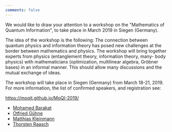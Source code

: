 ```yaml
---
comments: false
---
```


We would like to draw your attention to a workshop on the "Mathematics
of Quantum Information", to take place in March 2019 in Siegen
(Germany).

The idea of the workshop is the following: The connection between
quantum physics and information theory has posed new challenges at the
border between mathematics and physics. The workshop will bring
together experts from physics (entanglement theory, information
theory, many- body physics) with mathematicians (optimization,
multilinear algebra, Gröbner bases) in an informal manner. This should
allow many discussions and the mutual exchange of ideas.

The workshop will take place in Siegen (Germany) from March 18-21,
2019. For more information, the list of confirmed speakers, and
registration see:

<https://moqit.github.io/MoQI-2019/>

* [Mohamed Barakat](/)
* [Otfried Gühne](https://www.physik.uni-siegen.de/tqo/members/guehne/)
* [Matthias Kleinmann](https://www.physik.uni-siegen.de/tqo/members/kleinmann/)
* [Thorsten Raasch](https://www.uni-siegen.de/fb6/numerik/nmitarbeiter/raasch/)
